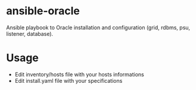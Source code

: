 # ansible-oracle
Ansible playbook to Oracle installation and configuration (grid, rdbms, psu, listener, database).

# Usage
* Edit inventory/hosts file with your hosts informations
* Edit install.yaml file with your specifications


